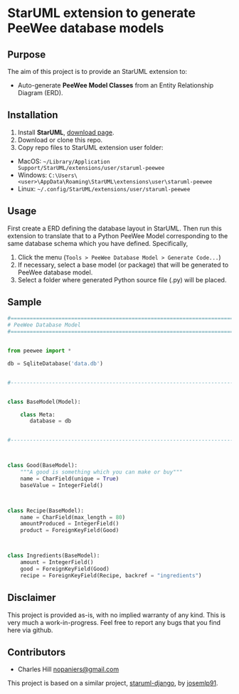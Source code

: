 # StarUML extension to generate PeeWee database models


## Purpose

The aim of this project is to provide an StarUML extension to:

- Auto-generate **PeeWee Model Classes** from an Entity Relationship Diagram (ERD).



## Installation

1. Install **StarUML**,  [download page](http://staruml.io/download).
2. Download or clone this repo.
3. Copy repo files to StarUML extension user folder:
  - MacOS: `~/Library/Application Support/StarUML/extensions/user/staruml-peewee`
  - Windows: `C:\Users\<user>\AppData\Roaming\StarUML\extensions\user\staruml-peewee`
  - Linux: `~/.config/StarUML/extensions/user/staruml-peewee`



## Usage

First create a ERD defining the database layout in StarUML. Then run this
extension to translate that to a Python PeeWee Model corresponding to
the same database schema which you have defined. Specifically,

1. Click the menu (`Tools > PeeWee Database Model > Generate Code...`)
2. If necessary, select a base model (or package) that will be generated to PeeWee database model.
3. Select a folder where generated Python source file (.py) will be placed.



## Sample

```python
#===============================================================================
# PeeWee Database Model
#===============================================================================


from peewee import *

db = SqliteDatabase('data.db')


#-------------------------------------------------------------------------------


class BaseModel(Model):

    class Meta:
       database = db


#-------------------------------------------------------------------------------



class Good(BaseModel):
    """A good is something which you can make or buy"""
    name = CharField(unique = True)
    baseValue = IntegerField()



class Recipe(BaseModel):
    name = CharField(max_length = 80)
    amountProduced = IntegerField()
    product = ForeignKeyField(Good)



class Ingredients(BaseModel):
    amount = IntegerField()
    good = ForeignKeyField(Good)
    recipe = ForeignKeyField(Recipe, backref = "ingredients")

```

## Disclaimer

This project is provided as-is, with no implied warranty of any
kind. This is very much a work-in-progress. Feel free to report any
bugs that you find here via github.


## Contributors

- Charles Hill [nopaniers@gmail.com](nopaniers@gmail.com)

This project is based on a similar project, [staruml-django](https://github.com/josemlp91/staruml-django), by [josemlp91](https://github.com/josemlp91).

